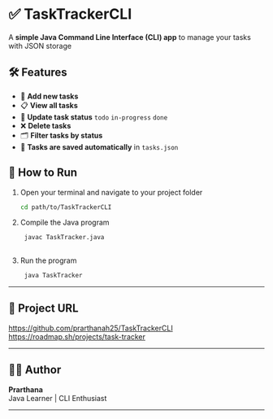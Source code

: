 # ✅ TaskTrackerCLI

A **simple Java Command Line Interface (CLI) app** to manage your tasks with JSON storage


## 🛠 Features

- 📌 **Add new tasks**  
- 📋 **View all tasks**  
- 🔄 **Update task status** `todo` `in-progress` `done`  
- ❌ **Delete tasks**  
- 🗂 **Filter tasks by status**  
- 💾 **Tasks are saved automatically** in `tasks.json`

## 🚀 How to Run

1. Open your terminal and navigate to your project folder  
   ```bash
   cd path/to/TaskTrackerCLI
2. Compile the Java program
   ```bash
    javac TaskTracker.java
  
3. Run the program
    ```bash
     java TaskTracker

---

## 📁 Project URL

https://github.com/prarthanah25/TaskTrackerCLI
https://roadmap.sh/projects/task-tracker

---

## 👩‍💻 Author

**Prarthana**  
Java Learner | CLI Enthusiast  

---


